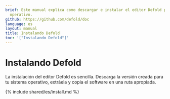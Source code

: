 ```yaml
---
brief: Este manual explica como descargar e instalar el editor Defold para tu sistema
  operativo.
github: https://github.com/defold/doc
language: es
layout: manual
title: Instalando Defold
toc: '["Instalando Defold"]'
---
```


# Instalando Defold

La instalación del editor Defold es sencilla. Descarga la versión creada para tu sistema operativo, extráela y copia el software en una ruta apropiada.

{% include shared/es/install.md %}